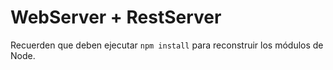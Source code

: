 # WebServer + RestServer

Recuerden que deben ejecutar  ```npm install``` para reconstruir los módulos de Node.




